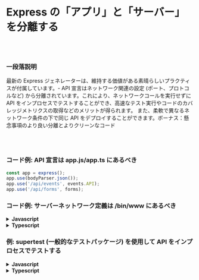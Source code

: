 # Express の「アプリ」と「サーバー」を分離する

<br/><br/>

### 一段落説明

最新の Express ジェネレーターは、維持する価値がある素晴らしいプラクティスが付属しています。- API 宣言はネットワーク関連の設定 (ポート、プロトコルなど) から分離されています。これにより、ネットワークコールを実行せずに API をインプロセスでテストすることができ、高速なテスト実行やコードのカバレッジメトリクスの取得などのメリットが得られます。 また、柔軟で異なるネットワーク条件の下で同じ API をデプロイすることができます。ボーナス：懸念事項のより良い分離とよりクリーンなコード

<br/><br/>

### コード例: API 宣言は app.js/app.ts にあるべき

```javascript
const app = express();
app.use(bodyParser.json());
app.use('/api/events', events.API);
app.use('/api/forms', forms);
```

### コード例: サーバーネットワーク定義は /bin/www にあるべき

<details>
<summary><strong>Javascript</strong></summary>

```javascript
const app = require('../app');
const http = require('http');

// Get port from environment and store in Express.
const port = normalizePort(process.env.PORT || '3000');
app.set('port', port);

// Create HTTP server.
const server = http.createServer(app);
```
</details>

<details>
<summary><strong>Typescript</strong></summary>

```typescript
import app from '../app';
import http from 'http';

// Get port from environment and store in Express.
const port = normalizePort(process.env.PORT || '3000');
app.set('port', port);

// Create HTTP server.
const server = http.createServer(app);
```
</details>

### 例: supertest (一般的なテストパッケージ) を使用して API をインプロセスでテストする

<details>
<summary><strong>Javascript</strong></summary>

```javascript
const request = require('supertest');
const app = express();

app.get('/user', (req, res) => {
  res.status(200).json({ name: 'tobi' });
});

request(app)
  .get('/user')
  .expect('Content-Type', /json/)
  .expect('Content-Length', '15')
  .expect(200)
  .end((err, res) => {
    if (err) throw err;
  });
```
</details>


<details>
<summary><strong>Typescript</strong></summary>

```typescript
import * as request from "supertest";
const app = express();

app.get('/user', (req: Request, res: Response) => {
  res.status(200).json({ name: 'tobi' });
});

request(app)
  .get('/user')
  .expect('Content-Type', /json/)
  .expect('Content-Length', '15')
  .expect(200)
  .end((err: Error) => {
    if (err) throw err;
  });

```
</details>
